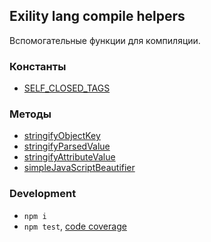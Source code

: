 Exility lang compile helpers
----------------------------
Вспомогательные функции для компиляции.

### Константы

  - [SELF_CLOSED_TAGS](./src/SELF_CLOSED_TAGS/SELF_CLOSED_TAGS.ts)

### Методы

 - [stringifyObjectKey](./src/stringifyObjectKey/stringifyObjectKey.ts)
 - [stringifyParsedValue](./src/stringifyAttributeValue/stringifyParsedValue.ts)
 - [stringifyAttributeValue](./src/stringifyAttributeValue/stringifyAttributeValue.ts)
 - [simpleJavaScriptBeautifier](./src/simpleJavaScriptBeautifier/simpleJavaScriptBeautifier.ts)


### Development

 - `npm i`
 - `npm test`, [code coverage](./coverage/lcov-report/index.html)

